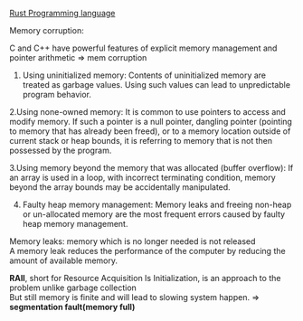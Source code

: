 [Rust Programming language](https://doc.rust-lang.org/book/second-edition/ch01-00-introduction.html)<br>

Memory corruption:<br>

C and C++ have powerful features of explicit memory management and pointer arithmetic => mem corruption<br> 


1. Using uninitialized memory: Contents of uninitialized memory are treated as garbage values. Using such values can lead to unpredictable program behavior.

2.Using none-owned memory: It is common to use pointers to access and modify memory. If such a pointer is a null pointer, dangling pointer (pointing to memory that has already been freed), or to a memory location outside of current stack or heap bounds, it is referring to memory that is not then possessed by the program.

3.Using memory beyond the memory that was allocated (buffer overflow): If an array is used in a loop, with incorrect terminating condition, memory beyond the array bounds may be accidentally manipulated.

4. Faulty heap memory management: Memory leaks and freeing non-heap or un-allocated memory are the most frequent errors caused by faulty heap memory management.

Memory leaks:  memory which is no longer needed is not released<br>
A memory leak reduces the performance of the computer by reducing the amount of available memory.<br>

**RAII**, short for Resource Acquisition Is Initialization, is an approach to the problem unlike garbage collection<br>
But still memory is finite and will lead to slowing system happen. => **segmentation fault(memory full)**

